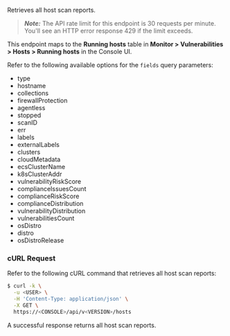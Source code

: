 Retrieves all host scan reports.

> _**Note:**_ The API rate limit for this endpoint is 30 requests per minute.
You'll see an HTTP error response 429 if the limit exceeds.

This endpoint maps to the **Running hosts** table in **Monitor > Vulnerabilities > Hosts > Running hosts** in the Console UI.

Refer to the following available options for the `fields` query parameters:
* type
* hostname
* collections
* firewallProtection
* agentless
* stopped
* scanID
* err
* labels
* externalLabels
* clusters
* cloudMetadata
* ecsClusterName
* k8sClusterAddr
* vulnerabilityRiskScore
* complianceIssuesCount
* complianceRiskScore
* complianceDistribution
* vulnerabilityDistribution
* vulnerabilitiesCount
* osDistro
* distro
* osDistroRelease

### cURL Request

Refer to the following cURL command that retrieves all host scan reports:

```bash
$ curl -k \
  -u <USER> \
  -H 'Content-Type: application/json' \
  -X GET \
  https://<CONSOLE>/api/v<VERSION>/hosts
```

A successful response returns all host scan reports.
